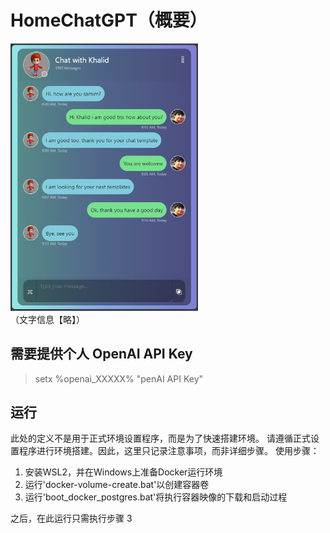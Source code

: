 # HomeChatGPT（概要）
<img src="./document/png/Chat.png" alt="页面" style="width:300px; height:auto;"><br/>
  （文字信息【略】）
  
## 需要提供个人 OpenAI API Key
> setx %openai_XXXXX% "penAI API Key"


## 运行
  此处的定义不是用于正式环境设置程序，而是为了快速搭建环境。
  请遵循正式设置程序进行环境搭建。因此，这里只记录注意事项，而非详细步骤。
  使用步骤：
  1. 安装WSL2，并在Windows上准备Docker运行环境
  2. 运行'docker-volume-create.bat'以创建容器卷
  3. 运行'boot_docker_postgres.bat'将执行容器映像的下载和启动过程
  
  之后，在此运行只需执行步骤 3

